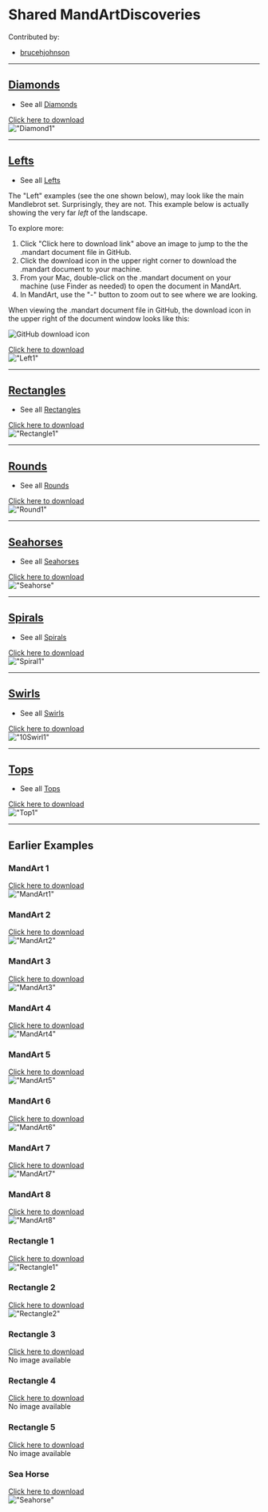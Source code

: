 # Shared MandArtDiscoveries

Contributed by:

- [brucehjohnson](https://github.com/brucehjohnson)

-----

## [Diamonds](Diamonds/_index.md)

- See all [Diamonds](Diamonds/_index.md)

<a href="Diamonds/Diamond1.mandart" download="Diamond1.mandart">Click here to download</a><br>
!["Diamond1"](Diamonds/Diamond1.png)

-----

## [Lefts](Lefts/_index.md)

- See all [Lefts](Lefts/_index.md)

The "Left" examples (see the one shown below), may look like the main Mandlebrot set.
Surprisingly, they are not. This example below is actually showing the very far _left_ of the landscape. 

To explore more:

1. Click "Click here to download link" above an image to jump to the the .mandart document file in GitHub.
2. Click the download icon in the upper right corner to download the .mandart document to your machine. 
2. From your Mac, double-click on the .mandart document on your machine (use Finder as needed) to open the document in MandArt.
3. In MandArt, use the "-" button to zoom out to see where we are looking. 

When viewing the .mandart document file in GitHub, the download icon in the upper right of the document window looks like this:

![GitHub download icon](../_resources/download_icon.PNG)

<a href="Lefts/Left1.mandart" download="Left1.mandart">Click here to download</a><br>
!["Left1"](Lefts/Left1.png)

-----

## [Rectangles](Rectangles/_index.md)

- See all [Rectangles](Rectangles/_index.md)

<a href="Rectangles/Rectangle2.mandart" download="Rectangle2.mandart">Click here to download</a><br>
!["Rectangle1"](Rectangles/Rectangle2.png)

-----

## [Rounds](Rounds/_index.md)

- See all [Rounds](Rounds/_index.md)

<a href="Rounds/Round1.mandart" download="Round1.mandart">Click here to download</a><br>
!["Round1"](Rounds/Round1.png)

-----

## [Seahorses](Seahorses/_index.md)

- See all [Seahorses](Seahorses/_index.md)

<a href="Seahorses/Seahorse.mandart" download="Seahorse.mandart">Click here to download</a><br>
!["Seahorse"](Seahorses/Seahorse.png)

-----

## [Spirals](Spirals/_index.md)

- See all [Spirals](Spirals/_index.md)

<a href="Spirals/Spiral1.mandart" download="Spiral1.mandart">Click here to download</a><br>
!["Spiral1"](Spirals/Spiral1.png)

-----

## [Swirls](Swirls/_index.md)

- See all [Swirls](Swirls/_index.md)

<a href="Swirls/10Swirl1.mandart" download="10Swirl1.mandart">Click here to download</a><br>
!["10Swirl1"](Swirls/10Swirl1.png)

-----

## [Tops](Tops/_index.md)

- See all [Tops](Tops/_index.md)

<a href="Tops/Top1.mandart" download="Top1.mandart">Click here to download</a><br>
!["Top1"](Tops/Top1.png)


-----

## Earlier Examples

### MandArt 1

<a href="MandArt1.mandart" download="MandArt1.mandart">Click here to download</a><br>
!["MandArt1"](MandArt1.png)

### MandArt 2

<a href="MandArt2.mandart" download="MandArt2.mandart">Click here to download</a><br>
!["MandArt2"](MandArt2.png)

### MandArt 3

<a href="MandArt3.mandart" download="MandArt3.mandart">Click here to download</a><br>
!["MandArt3"](MandArt3.png)

### MandArt 4

<a href="MandArt4.mandart" download="MandArt4.mandart">Click here to download</a><br>
!["MandArt4"](MandArt4.png)

### MandArt 5

<a href="MandArt5.mandart" download="MandArt5.mandart">Click here to download</a><br>
!["MandArt5"](MandArt5.png)

### MandArt 6

<a href="MandArt6.mandart" download="MandArt6.mandart">Click here to download</a><br>
!["MandArt6"](MandArt6.png)

### MandArt 7

<a href="MandArt7.mandart" download="MandArt7.mandart">Click here to download</a><br>
!["MandArt7"](MandArt7.png)

### MandArt 8

<a href="MandArt8.mandart" download="MandArt8.mandart">Click here to download</a><br>
!["MandArt8"](MandArt8.png)

### Rectangle 1

<a href="Rectangle1.mandart" download="Rectangle1.mandart">Click here to download</a><br>
!["Rectangle1"](Rectangle1.png)

### Rectangle 2

<a href="Rectangle2.mandart" download="Rectangle2.mandart">Click here to download</a><br>
!["Rectangle2"](Rectangle2.png)

### Rectangle 3

<a href="Rectangle3.mandart" download="Rectangle3.mandart">Click here to download</a><br>
No image available

### Rectangle 4

<a href="Rectangle4.mandart" download="Rectangle4.mandart">Click here to download</a><br>
No image available

### Rectangle 5

<a href="Rectangle5.mandart" download="Rectangle5.mandart">Click here to download</a><br>
No image available

### Sea Horse

<a href="Seahorse.mandart" download="Seahorse.mandart">Click here to download</a><br>
!["Seahorse"](Seahorse.png)

